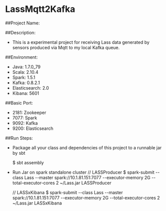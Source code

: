 # LassMqtt2Kafka

##Project Name:

##Description:

- This is a experimental project for receiving Lass data generated by sensors produced via Mqtt to my local Kafka queue.

##Environment:

- Java: 1.7.0_79
- Scala: 2.10.4
- Spark: 1.5.1
- Kafka: 0.8.2.1
- Elasticsearch: 2.0
- Kibana: 5601

##Basic Port:

- 2181: Zookeeper
- 7077: Spark
- 9092: Kafka
- 9200: Elasticsearch

##Run Steps:

- Package all your class and dependencies of this project to a runnable jar by sbt

    $ sbt assembly

- Run Jar on spark standalone cluster
    // LASSProducer
    $ spark-submit --class Lass --master spark://10.1.81.151:7077 --executor-memory 2G --total-executor-cores 2 ~/Lass.jar LASSProducer

   // LASSxKibana
   $ spark-submit --class Lass --master spark://10.1.81.151:7077 --executor-memory 2G --total-executor-cores 2 ~/Lass.jar LASSxKibana
